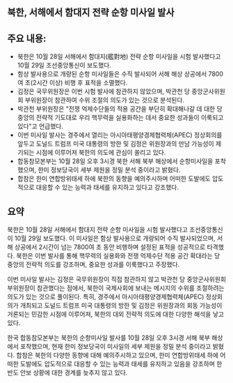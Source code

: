 ## 북한, 서해에서 함대지 전략 순항 미사일 발사

## 주요 내용:
*   북한은 10월 28일 서해에서 함대지(艦對地) 전략 순항 미사일을 시험 발사했다고 10월 29일 조선중앙통신이 보도했다.
*   함상 발사용으로 개량된 순항 미사일들은 수직 발사되어 서해 해상 상공에서 7800여 초(2시간 이상) 비행 후 표적을 소멸했다.
*   김정은 국무위원장은 이번 시험 발사에 참관하지 않았으며, 박관천 당 중앙군사위원회 부위원장이 참관하여 수위 조절의 의도가 있는 것으로 분석된다.
*   박관천 부위원장은 "전쟁 억제수단들의 적용 공간을 부단히 확대해나갈 데 대한 당중앙의 전략적 기도대로 우리 핵무력을 실용화하는 데서 중요한 성과들이 이룩되고 있다"고 언급했다.
*   이번 미사일 발사는 경주에서 열리는 아시아태평양경제협력체(APEC) 정상회의를 앞두고 도널드 트럼프 미국 대통령의 방한 및 김정은 위원장과의 만남 가능성이 제기되는 시점에 이루어져 북한의 의도에 관심이 쏠리고 있다.
*   합동참모본부는 10월 28일 오후 3시경 북한 서해 북부 해상에서 순항미사일을 포착했으며, 한미 정보당국이 세부 제원을 정밀 분석 중이라고 밝혔다.
*   합참은 한미 연합방위태세 하에 북한의 동향을 예의주시하며 어떠한 도발에도 압도적으로 대응할 수 있는 능력과 태세를 유지하고 있다고 강조했다.

## 요약

북한은 10월 28일 서해에서 함대지 전략 순항 미사일을 시험 발사했다고 조선중앙통신이 10월 29일 보도했다. 이 미사일은 함상 발사용으로 개량되어 수직 발사되었으며, 서해 상공에서 2시간이 넘는 7800여 초 동안 비행하며 설정된 표적을 성공적으로 타격했다. 북한은 이번 발사를 통해 핵무력의 실용화와 전쟁 억제수단 적용 공간 확대라는 당 중앙의 전략적 의도를 강조하며, 중요한 성과를 이룩했다고 주장했다.

이번 미사일 발사는 김정은 국무위원장이 직접 참관하지 않고 박관천 당 중앙군사위원회 부위원장이 참관했다는 점에서, 북한이 국제사회에 보내는 메시지의 수위를 조절하려는 의도가 있는 것으로 풀이된다. 특히, 경주에서 아시아태평양경제협력체(APEC) 정상회의가 개최되고 도널드 트럼프 미국 대통령의 방한 및 김정은 위원장과의 회동 가능성이 거론되는 민감한 시점에 이루어져, 북한의 대외 전략적 의도에 대한 다양한 해석을 낳고 있다.

한국 합동참모본부는 북한의 순항미사일 발사를 10월 28일 오후 3시경 서해 북부 해상에서 포착했으며, 현재 한미 정보당국이 미사일의 세부 제원을 정밀 분석 중이라고 밝혔다. 합참은 북한의 다양한 동향에 대해 예의주시하고 있으며, 한미 연합방위태세 하에 어떠한 도발에도 압도적으로 대응할 수 있는 능력과 태세를 유지하고 있음을 강조하며 한반도 안보 상황에 대한 경계를 늦추지 않고 있다.